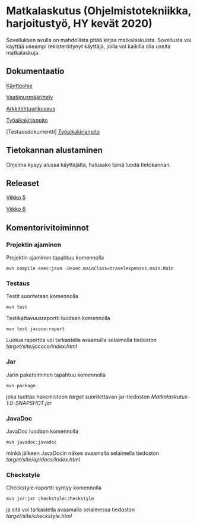 # Matkalaskutus (Ohjelmistotekniikka, harjoitustyö, HY kevät 2020)

Sovelluksen avulla on mahdollista pitää kirjaa matkalaskuista. Sovellusta voi käyttää useampi rekisteröitynyt 
käyttäjä, joilla voi kaikilla olla useita matkalaskuja.

## Dokumentaatio

[Käyttöohje](https://github.com/AgdaHTH/matkalasku/blob/master/dokumentaatio/kayttoohje.md)

[Vaatimusmäärittely](https://github.com/AgdaHTH/matkalasku/blob/master/dokumentaatio/vaatimusmaarittely.md)

[Arkkitehtuurikuvaus](https://github.com/AgdaHTH/matkalasku/blob/master/dokumentaatio/arkkitehtuuri.md)

[Työaikakirjanpito](https://github.com/AgdaHTH/matkalasku/blob/master/dokumentaatio/tuntikirjanpito.md)

[Testausdokumentti]
[Työaikakirjanpito](https://github.com/AgdaHTH/matkalasku/blob/master/dokumentaatio/testaus.md)

## Tietokannan alustaminen

Ohjelma kysyy alussa käyttäjältä, haluaako tämä luoda tietokannan.

## Releaset

[Viikko 5](https://github.com/AgdaHTH/matkalasku/releases/tag/viikko5)

[Viikko 6](https://github.com/AgdaHTH/matkalasku/releases/tag/viikko6)

## Komentorivitoiminnot

### Projektin ajaminen

Projektin ajaminen tapahtuu komennolla

    mvn compile exec:java -Dexec.mainClass=travelexpenses.main.Main

### Testaus
Testit suoritetaan komennolla

    mvn test

Testikattavuusraportti luodaan komennolla 

    mvn test jacoco:report

Luotua raporttia voi tarkastella avaamalla selaimella tiedoston *target/site/jacoco/index.html*

### Jar

Jarin paketoiminen tapahtuu komennolla

    mvn package

joka tuottaa hakemistoon *target* suoritettavan jar-tiedoston *Matkalaskutus-1.0-SNAPSHOT.jar*

### JavaDoc

JavaDoc luodaan komennolla

    mvn javadoc:javadoc

minkä jälkeen JavaDocin näkee avaamalla selaimella tiedoston *target/site/apidocs/index.html*

### Checkstyle

Checkstyle-raportti syntyy komennolla

    mvn jxr:jxr checkstyle:checkstyle

ja sitä voi tarkastella avaamalla selaimessa tiedoston *target/site/checkstyle.html*
